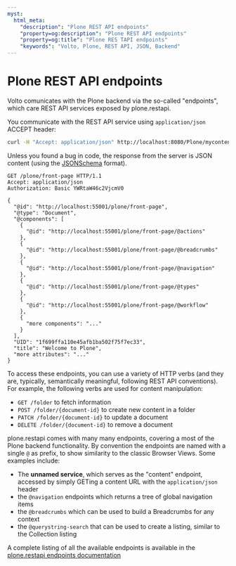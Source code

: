 ```yaml
---
myst:
  html_meta:
    "description": "Plone REST API endpoints"
    "property=og:description": "Plone REST API endpoints"
    "property=og:title": "Plone RES TAPI endpoints"
    "keywords": "Volto, Plone, REST API, JSON, Backend"
---
```


# Plone REST API endpoints

Volto comunicates with the Plone backend via the so-called "endpoints", which
care REST API services exposed by plone.restapi.

You communicate with the REST API service using `application/json` ACCEPT header:

```bash
curl -H "Accept: application/json" http://localhost:8080/Plone/mycontent
```

Unless you found a bug in code, the response from the server is JSON content (using the [JSONSchema][1] format).

```
GET /plone/front-page HTTP/1.1
Accept: application/json
Authorization: Basic YWRtaW46c2VjcmV0

{
  "@id": "http://localhost:55001/plone/front-page",
  "@type": "Document",
  "@components": [
    {
      "@id": "http://localhost:55001/plone/front-page/@actions"
    },
    {
      "@id": "http://localhost:55001/plone/front-page/@breadcrumbs"
    },
    {
      "@id": "http://localhost:55001/plone/front-page/@navigation"
    },
    {
      "@id": "http://localhost:55001/plone/front-page/@types"
    },
    {
      "@id": "http://localhost:55001/plone/front-page/@workflow"
    },
    {
      "more components": "..."
    }
  ],
  "UID": "1f699ffa110e45afb1ba502f75f7ec33",
  "title": "Welcome to Plone",
  "more attributes": "..."
}
```

To access these endpoints, you can use a variety of HTTP verbs (and they are,
typically, semantically meaningful, following REST API conventions). For example,
the following verbs are used for content manipulation:

- `GET /folder` to fetch information
- `POST /folder/{document-id}` to create new content in a folder
- `PATCH /folder/{document-id}` to update a document
- `DELETE /folder/{document-id}` to remove a document

plone.restapi comes with many many endpoints, covering a most of the Plone
backend functionality. By convention the endpoints are named with a single `@`
as prefix, to show similarity to the classic Browser Views. Some examples include:

- The **unnamed service**, which serves as the "content" endpoint, accessed by simply
  GETing a content URL with the `application/json` header
- the `@navigation` endpoints which returns a tree of global navigation items
- the `@breadcrumbs` which can be used to build a Breadcrumbs for any context
- the `@querystring-search` that can be used to create a listing, similar to
  the Collection listing

A complete listing of all the available endpoints is available in the
[plone.restapi endpoints documentation][2]

[1]: https://json-schema.org/
[2]: https://plonerestapi.readthedocs.io/en/latest/endpoints/
